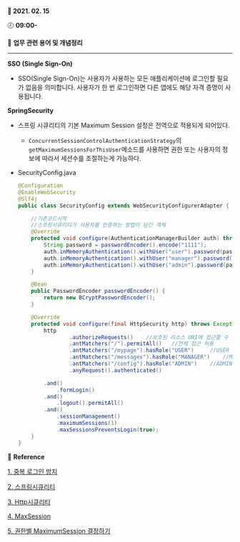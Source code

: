 **:date: 2021. 02. 15**

:clock8: **09:00-**

:bookmark_tabs: **업무 관련 용어 및 개념정리** 

---



**SSO (Single Sign-On)**

* SSO(Single Sign-On)는 사용자가 사용하는 모든 애플리케이션에 로그인할 필요가 없음을 의미합니다. 사용자가 한 번 로그인하면 다른 앱에도 해당 자격 증명이 사용됩니다.

**SpringSecurity**

* 스프링 시큐리티의 기본 Maximum Session 설정은 전역으로 적용되게 되어있다. 

  *  `ConcurrentSessionControlAuthenticationStrategy`의 `getMaximumSessionsForThisUser`메소드를 사용하면 권한 또는 사용자의 정보에 따라서 세션수를 조절하는게 가능하다.

* SecurityConfig.java

  ```java
  @Configuration
  @EnableWebSecurity
  @Slf4j
  public class SecurityConfig extends WebSecurityConfigurerAdapter {
  
      //기존코드시작
      //스프링시큐리티가 사용자를 인증하는 방법이 담긴 객체
      @Override
      protected void configure(AuthenticationManagerBuilder auth) throws Exception {
          String password = passwordEncoder().encode("1111");
          auth.inMemoryAuthentication().withUser("user").password(password).roles("USER");
          auth.inMemoryAuthentication().withUser("manager").password(password).roles("USER","MANAGER");
          auth.inMemoryAuthentication().withUser("admin").password(password).roles("USER","MANAGER","ADMIN");
      }
  
      @Bean
      public PasswordEncoder passwordEncoder() {
          return new BCryptPasswordEncoder();
      }
  
      @Override
      protected void configure(final HttpSecurity http) throws Exception {
          http
                  .authorizeRequests()    //보호된 리소스 URI에 접근할 수 있는 권한 설정
                  .antMatchers("/").permitAll()   //전체 접근 허용
                  .antMatchers("/mypage").hasRole("USER")     //USER 롤만 접근 허용
                  .antMatchers("/messages").hasRole("MANAGER")    //MANAGER 롤만 접근 허용
                  .antMatchers("/config").hasRole("ADMIN")    //ADMIN 롤만 접근 허용
                  .anyRequest().authenticated()
  
          .and()
              .formLogin()
          .and()
              .logout().permitAll()
          .and()
              .sessionManagement()
              .maximumSessions(1)
              .maxSessionsPreventsLogin(true);
      }
  }
  ```

  

:pineapple: **Reference**

[1. 중복 로그인 방지](https://fknd12.tistory.com/5)

[2. 스프링시큐리티](https://velog.io/@jayjay28/2019-09-04-1109-%EC%9E%91%EC%84%B1%EB%90%A8)

[3. Http시큐리티](https://yellowh.tistory.com/138)

[4. MaxSession](https://blusky10.tistory.com/313)

[5. 권한별 MaximumSession 결정하기](https://blusky10.tistory.com/313)



